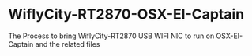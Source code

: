 # WiflyCity-RT2870-OSX-EI-Captain
The Process to bring WiflyCity-RT2870 USB WIFI NIC to run on OSX-EI-Captain and the related files
